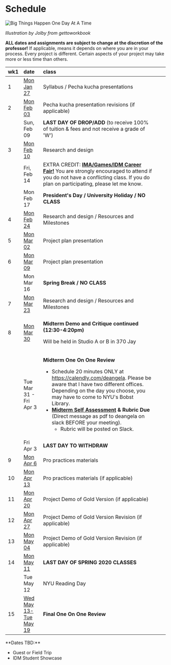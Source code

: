 # Schedule

![Big Things Happen One Day At A Time](http://teaching.polishedsolid.com/images/gettoworkbook_big_things.png) 

_Illustration by Jolby from gettoworkbook_

**ALL dates and assignments are subject to change at the discretion of the professor!** If applicable, means it depends on where you are in your process. Every project is different. Certain aspects of your project may take more or less time than others.

<table>
  <thead>
    <tr>
      <th style="text-align:left">wk1</th>
      <th style="text-align:left">date</th>
      <th style="text-align:left">class</th>
      <th style="text-align:left"></th>
      <th style="text-align:left"></th>
    </tr>
  </thead>
  <tbody>
    <tr>
      <td style="text-align:left">1</td>
      <td style="text-align:left"><a href="week1_detail.md">Mon Jan 27</a>
      </td>
      <td style="text-align:left">Syllabus / Pecha kucha presentations</td>
      <td style="text-align:left"></td>
      <td style="text-align:left"></td>
    </tr>
    <tr>
      <td style="text-align:left">2</td>
      <td style="text-align:left"><a href="week2_detail.md">Mon Feb 03</a>
      </td>
      <td style="text-align:left">Pecha kucha presentation revisions (if applicable)</td>
      <td style="text-align:left"></td>
      <td style="text-align:left"></td>
    </tr>
    <tr>
      <td style="text-align:left"></td>
      <td style="text-align:left">Sun, Feb 09</td>
      <td style="text-align:left"><b>LAST DAY OF DROP/ADD</b> (to receive 100% of tuition &amp; fees and
        not receive a grade of &apos;W&apos;)</td>
      <td style="text-align:left"></td>
      <td style="text-align:left"></td>
    </tr>
    <tr>
      <td style="text-align:left">3</td>
      <td style="text-align:left"><a href="week3_detail.md">Mon Feb 10</a>
      </td>
      <td style="text-align:left">Research and design</td>
      <td style="text-align:left"></td>
      <td style="text-align:left"></td>
    </tr>
    <tr>
      <td style="text-align:left"></td>
      <td style="text-align:left">Fri, Feb 14</td>
      <td style="text-align:left">EXTRA CREDIT: <a href="https://tisch.nyu.edu/itp/events/spring-2020/ima-games-idm-career-fair"><b>IMA/Games/IDM Career Fair!</b></a> You
        are strongly encouraged to attend if you do not have a conflicting class.
        If you do plan on participating, please let me know.</td>
      <td style="text-align:left"></td>
      <td style="text-align:left"></td>
    </tr>
    <tr>
      <td style="text-align:left"></td>
      <td style="text-align:left">Mon Feb 17</td>
      <td style="text-align:left"><b>President&apos;s Day / University Holiday / NO CLASS</b>
      </td>
      <td style="text-align:left"></td>
      <td style="text-align:left"></td>
    </tr>
    <tr>
      <td style="text-align:left">4</td>
      <td style="text-align:left"><a href="week4_detail.md">Mon Feb 24</a>
      </td>
      <td style="text-align:left">Research and design / Resources and Milestones</td>
      <td style="text-align:left"></td>
      <td style="text-align:left"></td>
    </tr>
    <tr>
      <td style="text-align:left">5</td>
      <td style="text-align:left"><a href="week5_detail.md">Mon Mar 02</a>
      </td>
      <td style="text-align:left">Project plan presentation</td>
      <td style="text-align:left"></td>
      <td style="text-align:left"></td>
    </tr>
    <tr>
      <td style="text-align:left">6</td>
      <td style="text-align:left"><a href="week6_detail.md">Mon Mar 09</a>
      </td>
      <td style="text-align:left">Project plan presentation</td>
      <td style="text-align:left"></td>
      <td style="text-align:left"></td>
    </tr>
    <tr>
      <td style="text-align:left"></td>
      <td style="text-align:left">Mon Mar 16</td>
      <td style="text-align:left"><b>Spring Break / NO CLASS</b>
      </td>
      <td style="text-align:left"></td>
      <td style="text-align:left"></td>
    </tr>
    <tr>
      <td style="text-align:left">7</td>
      <td style="text-align:left"><a href="week7_detail.md">Mon Mar 23</a>
      </td>
      <td style="text-align:left">Research and design / Resources and Milestones</td>
      <td style="text-align:left"></td>
      <td style="text-align:left"></td>
    </tr>
    <tr>
      <td style="text-align:left">8</td>
      <td style="text-align:left"><a href="week8_detail.md">Mon </a><a href="week8_detail.md">Mar 30</a>
      </td>
      <td style="text-align:left">
        <p><b>Midterm Demo and Critique continued (12:30-4:20pm)</b>
        </p>
        <p>Will be held in Studio A or B in 370 Jay</p>
      </td>
      <td style="text-align:left"></td>
      <td style="text-align:left"></td>
    </tr>
    <tr>
      <td style="text-align:left"></td>
      <td style="text-align:left">Tue Mar 31 - Fri Apr 3</td>
      <td style="text-align:left">
        <p><b>Midterm One On One Review</b>
        </p>
        <ul>
          <li>Schedule 20 minutes ONLY at <a href="https://calendly.com/deangela">https://calendly.com/deangela</a>.
            Please be aware that I have two different offices. Depending on the day
            you choose, you may have to come to NYU&apos;s Bobst Library.</li>
          <li><a href="https://github.com/IDMNYU/seniorproject_sp20_duff/tree/0f2608a9ce0820faa34805b26c86faa1c8fa3495/midterm_assessment.md"><b>Midterm Self Assessment</b></a>  <b>&amp; Rubric Due</b> (Direct
            message as pdf to deangela on slack BEFORE your meeting).
            <ul>
              <li>Rubric will be posted on Slack.</li>
            </ul>
          </li>
        </ul>
      </td>
      <td style="text-align:left"></td>
      <td style="text-align:left"></td>
    </tr>
    <tr>
      <td style="text-align:left"></td>
      <td style="text-align:left">Fri Apr 3</td>
      <td style="text-align:left"><b>LAST DAY TO WITHDRAW</b>
      </td>
      <td style="text-align:left"></td>
      <td style="text-align:left"></td>
    </tr>
    <tr>
      <td style="text-align:left">9</td>
      <td style="text-align:left"><a href="week9_detail.md">Mon Apr 6</a>
      </td>
      <td style="text-align:left">Pro practices materials</td>
      <td style="text-align:left"></td>
      <td style="text-align:left"></td>
    </tr>
    <tr>
      <td style="text-align:left">10</td>
      <td style="text-align:left"> <a href="week11_detail.md">Mon Apr 13</a>
      </td>
      <td style="text-align:left">Pro practices materials (if applicable)</td>
      <td style="text-align:left"></td>
      <td style="text-align:left"></td>
    </tr>
    <tr>
      <td style="text-align:left">11</td>
      <td style="text-align:left"><a href="week11_detail.md">Mon Apr 20</a>
      </td>
      <td style="text-align:left">Project Demo of Gold Version (if applicable)</td>
      <td style="text-align:left"></td>
      <td style="text-align:left"></td>
    </tr>
    <tr>
      <td style="text-align:left">12</td>
      <td style="text-align:left"><a href="week12_detail.md">Mon Apr 27</a>
      </td>
      <td style="text-align:left">Project Demo of Gold Version Revision (if applicable)</td>
      <td style="text-align:left"></td>
      <td style="text-align:left"></td>
    </tr>
    <tr>
      <td style="text-align:left">13</td>
      <td style="text-align:left"><a href="week13_detail.md">Mon May 04</a>
      </td>
      <td style="text-align:left">Project Demo of Gold Version Revision (if applicable)</td>
      <td style="text-align:left"></td>
      <td style="text-align:left"></td>
    </tr>
    <tr>
      <td style="text-align:left">14</td>
      <td style="text-align:left"><a href="week14_detail.md">Mon May 11</a>
      </td>
      <td style="text-align:left"><b>LAST DAY OF SPRING 2020 CLASSES</b>
      </td>
      <td style="text-align:left"></td>
      <td style="text-align:left"></td>
    </tr>
    <tr>
      <td style="text-align:left"></td>
      <td style="text-align:left">Tue May 12</td>
      <td style="text-align:left">NYU Reading Day</td>
      <td style="text-align:left"></td>
      <td style="text-align:left"></td>
    </tr>
    <tr>
      <td style="text-align:left">15</td>
      <td style="text-align:left"><a href="week15_detail.md">Wed May 13-Tue May 19</a>
      </td>
      <td style="text-align:left"> <b>Final One On One Review</b>
      </td>
      <td style="text-align:left"></td>
      <td style="text-align:left"></td>
    </tr>
  </tbody>
</table>**Dates TBD:**

* Guest or Field Trip
* IDM Student Showcase

